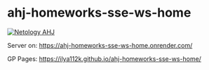 # ahj-homeworks-sse-ws-home

[![Netology AHJ](https://github.com/ilya112k/ahj-homeworks-sse-ws-home/actions/workflows/web.yml/badge.svg)](https://github.com/ilya112k/ahj-homeworks-sse-ws-home/actions/workflows/web.yml)

Server on: https://ahj-homeworks-sse-ws-home.onrender.com/

GP Pages:  https://ilya112k.github.io/ahj-homeworks-sse-ws-home/
